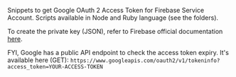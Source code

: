 Snippets to get Google OAuth 2 Access Token for Firebase Service Account. Scripts available in Node and Ruby language (see the folders).

To create the private key (JSON), refer to Firebase official documentation [here](https://firebase.google.com/docs/database/rest/auth#google_oauth2_access_tokens).

FYI, Google has a public API endpoint to check the access token expiry. It's available here (GET):
`https://www.googleapis.com/oauth2/v1/tokeninfo?access_token=YOUR-ACCESS-TOKEN`


